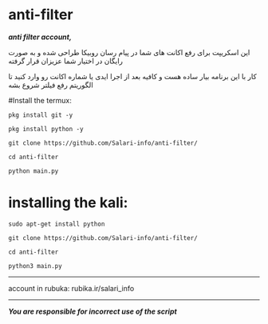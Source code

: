 # anti-filter


***anti filter account,***

 این اسکریپت برای رفع اکانت های شما در پیام رسان روبیکا طراحی شده و به صورت رایگان در اختیار شما عزیزان قرار گرفته

 کار با این برنامه بیار ساده هست و کافیه بعد از اجرا ایدی یا شماره اکانت رو وارد کنید تا الگوریتم رفع فیلتر شروع بشه




#Install the termux:

`pkg install git -y`

`pkg install python -y`

`git clone https://github.com/Salari-info/anti-filter/`

`cd anti-filter`


`python main.py`


# installing the kali:

`sudo apt-get install python`

`git clone https://github.com/Salari-info/anti-filter/`

`cd anti-filter`

`python3 main.py`




_______________
account in rubuka:
    rubika.ir/salari_info
_______________
___You are responsible for incorrect use of the script___
